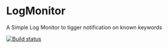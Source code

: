 # LogMonitor
A Simple Log Monitor to tigger notification on known keywords

[![Build status](https://ci.appveyor.com/api/projects/status/0x348rk753h0aumu?svg=true)](https://ci.appveyor.com/project/RCuber/logmonitor)
